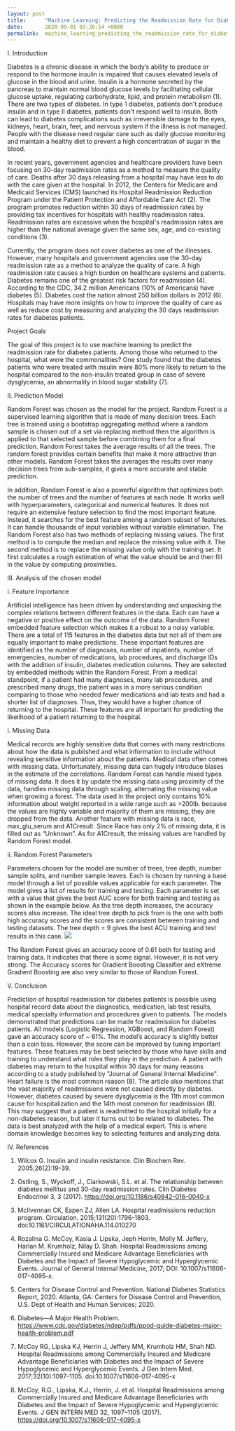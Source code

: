 ```yaml
---
layout: post
title:      "Machine Learning: Predicting the Readmission Rate for Diabetes Patients"
date:       2020-09-01 03:26:54 +0000
permalink:  machine_learning_predicting_the_readmission_rate_for_diabetes_patients
---
```



I.	Introduction

Diabetes is a chronic disease in which the body’s ability to produce or respond to the hormone insulin is impaired that causes elevated levels of glucose in the blood and urine. Insulin is a hormone secreted by the pancreas to maintain normal blood glucose levels by facilitating cellular glucose uptake, regulating carbohydrate, lipid, and protein metabolism (1). There are two types of diabetes. In type 1 diabetes, patients don't produce insulin and in type II diabetes, patients don't respond well to insulin. Both can lead to diabetes complications such as irreversible damage to the eyes, kidneys, heart, brain, feet, and nervous system if the illness is not managed. People with the disease need regular care such as daily glucose monitoring and maintain a healthy diet to prevent a high concentration of sugar in the blood.  

In recent years, government agencies and healthcare providers have been focusing on 30-day readmission rates as a method to measure the quality of care. Deaths after 30 days releasing from a hospital may have less to do with the care given at the hospital. In 2012, the Centers for Medicare and Medicaid Services (CMS) launched its Hospital Readmission Reduction Program under the Patient Protection and Affordable Care Act (2). The program promotes reduction within 30 days of readmission rates by providing tax incentives for hospitals with healthy readmission rates. Readmission rates are excessive when the hospital's readmission rates are higher than the national average given the same sex, age, and co-existing conditions (3). 

Currently, the program does not cover diabetes as one of the illnesses. However, many hospitals and government agencies use the 30-day readmission rate as a method to analyze the quality of care. A high readmission rate causes a high burden on healthcare systems and patients. Diabetes remains one of the greatest risk factors for readmission (4). According to the CDC, 34.2 million Americans (10% of Americans) have diabetes (5). Diabetes cost the nation almost 250 billion dollars in 2012 (6). Hospitals may have more insights on how to improve the quality of care as well as reduce cost by measuring and analyzing the 30 days readmission rates for diabetes patients.

Project Goals

The goal of this project is to use machine learning to predict the readmission rate for diabetes patients. Among those who returned to the hospital, what were the commonalities? One study found that the diabetes patients who were treated with insulin were 80% more likely to return to the hospital compared to the non-insulin treated group in case of severe dysglycemia, an abnormality in blood sugar stability (7). 	

II.	Prediction Model

Random Forest was chosen as the model for the project. Random Forest is a supervised learning algorithm that is made of many decision trees. Each tree is trained using a bootstrap aggregating method where a random sample is chosen out of a set via replacing method then the algorithm is applied to that selected sample before combining them for a final prediction. Random Forest takes the average results of all the trees. The random forest provides certain benefits that make it more attractive than other models. Random Forest takes the averages the results over many decision trees from sub-samples, it gives a more accurate and stable prediction. 

In addition, Random Forest is also a powerful algorithm that optimizes both the number of trees and the number of features at each node. It works well with hyperparameters, categorical and numerical features. It does not require an extensive feature selection to find the most important feature. Instead, it searches for the best feature among a random subset of features. It can handle thousands of input variables without variable elimination. The Random Forest also has two methods of replacing missing values. The first method is to compute the median and replace the missing value with it. The second method is to replace the missing value only with the training set. It first calculates a rough estimation of what the value should be and then fill in the value by computing proximities. 


III.	Analysis of the chosen model

i.	Feature Importance

Artificial intelligence has been driven by understanding and unpacking the complex relations between different features in the data. Each can have a negative or positive effect on the outcome of the data. Random Forest embedded feature selection which makes it a robust to a noisy variable. There are a total of 115 features in the diabetes data but not all of them are equally important to make predictions.  These important features are identified as the number of diagnoses, number of inpatients, number of emergencies, number of medications, lab procedures, and discharge IDs with the addition of insulin, diabetes medication columns. They are selected by embedded methods within the Random Forest.  From a medical standpoint, if a patient had many diagnoses, many lab procedures, and prescribed many drugs, the patient was in a more serious condition comparing to those who needed fewer medications and lab tests and had a shorter list of diagnoses.  Thus, they would have a higher chance of returning to the hospital. These features are all important for predicting the likelihood of a patient returning to the hospital.  

i.	Missing Data

Medical records are highly sensitive data that comes with many restrictions about how the data is published and what information to include without revealing sensitive information about the patients. Medical data often comes with missing data. Unfortunately, missing data can hugely introduce biases in the estimate of the correlations. Random Forest can handle mixed types of missing data. It does it by update the missing data using proximity of the data, handles missing data through scaling, alternating the missing value when growing a forest. The data used in the project only contains 10% information about weight reported in a wide range such as >200lb. because the values are highly variable and majority of them are missing, they are dropped from the data. Another feature with missing data is race, max_glu_serum and A1Cresult. Since Race has only 2% of missing data, it is filled out as “Unknown”. As for A1Cresult, the missing values are handled by Random Forest model. 

ii.	Random Forest Parameters

Parameters chosen for the model are number of trees, tree depth, number sample splits, and number sample leaves. Each is chosen by running a base model through a list of possible values applicable for each parameter. The model gives a list of results for training and testing. Each parameter is set with a value that gives the best AUC score for both training and testing as shown in the example below. As the tree depth increases, the accuracy scores also increase. The ideal tree depth to pick from is the one with both high accuracy scores and the scores are consistent between training and testing datasets. The tree depth = 9 gives the best ACU training and test results in this case.
![](http://)
 
The Random Forest gives an accuracy score of 0.61 both for testing and training data. It indicates that there is some signal. However, it is not very strong. The Accuracy scores for Gradient Boosting Classifier and eXtreme Gradient Boosting are also very similar to those of Random Forest. 

V.	Conclusion

Prediction of hospital readmission for diabetes patients is possible using hospital record data about the diagnostics, medication, lab test results, medical specialty information and procedures given to patients. The models demonstrated that predictions can be made for readmission for diabetes patients. All models (Logistic Regression, XGBoost, and Random Forest) gave an accuracy score of ~ 61%. The model’s accuracy is slightly better than a coin toss. However, the score can be improved by tuning important features. These features may be best selected by those who have skills and training to understand what roles they play in the prediction. A patient with diabetes may return to the hospital within 30 days for many reasons according to a study published by "Journal of General Internal Medicine". Heart failure is the most common reason (8). The article also mentions that the vast majority of readmissions were not caused directly by diabetes. However, diabetes caused by severe dysglycemia is the 11th most common cause for hospitalization and the 14th most common for readmission (8). This may suggest that a patient is readmitted to the hospital initially for a non-diabetes reason, but later it turns out to be related to diabetes. The data is best analyzed with the help of a medical expert. This is where domain knowledge becomes key to selecting features and analyzing data.

IV.	References

1. Wilcox G. Insulin and insulin resistance. Clin Biochem Rev. 2005;26(2):19-39.

2. Ostling, S., Wyckoff, J., Ciarkowski, S.L. et al. The relationship between diabetes mellitus and 30-day readmission rates. Clin Diabetes Endocrinol 3, 3 (2017). https://doi.org/10.1186/s40842-016-0040-x

3. McIlvennan CK, Eapen ZJ, Allen LA. Hospital readmissions reduction program. Circulation. 2015;131(20):1796-1803. doi:10.1161/CIRCULATIONAHA.114.010270

4. Rozalina G. McCoy, Kasia J. Lipska, Jeph Herrin, Molly M. Jeffery, Harlan M. Krumholz, Nilay D. Shah. Hospital Readmissions among Commercially Insured and Medicare Advantage Beneficiaries with Diabetes and the Impact of Severe Hypoglycemic and Hyperglycemic Events. Journal of General Internal Medicine, 2017; DOI: 10.1007/s11606-017-4095-x.

5. Centers for Disease Control and Prevention. National Diabetes Statistics Report, 2020. Atlanta, GA: Centers for Disease Control and Prevention, U.S. Dept of Health and Human Services; 2020.

6. Diabetes—A Major Health Problem. https://www.cdc.gov/diabetes/ndep/pdfs/ppod-guide-diabetes-major-health-problem.pdf

7. McCoy RG, Lipska KJ, Herrin J, Jeffery MM, Krumholz HM, Shah ND. Hospital Readmissions among Commercially Insured and Medicare Advantage Beneficiaries with Diabetes and the Impact of Severe Hypoglycemic and Hyperglycemic Events. J Gen Intern Med. 2017;32(10):1097-1105. doi:10.1007/s11606-017-4095-x

8. McCoy, R.G., Lipska, K.J., Herrin, J. et al. Hospital Readmissions among Commercially Insured and Medicare Advantage Beneficiaries with Diabetes and the Impact of Severe Hypoglycemic and Hyperglycemic Events. J GEN INTERN MED 32, 1097–1105 (2017). https://doi.org/10.1007/s11606-017-4095-x






